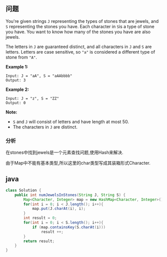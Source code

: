 ## 问题

You're given strings `J` representing the types of stones that are jewels, and `S` representing the stones you have.  Each character in `S`is a type of stone you have.  You want to know how many of the stones you have are also jewels.

The letters in `J` are guaranteed distinct, and all characters in `J` and `S` are letters. Letters are case sensitive, so `"a"` is considered a different type of stone from `"A"`.

**Example 1:**

```
Input: J = "aA", S = "aAAbbbb"
Output: 3

```

**Example 2:**

```
Input: J = "z", S = "ZZ"
Output: 0

```

**Note:**

- `S` and `J` will consist of letters and have length at most 50.
- The characters in `J` are distinct.



### 分析

在stones中找到jewels是一个元素查找问题,使用Hash来解决.

由于Map中不能有基本类型,所以这里的char类型写成其装箱形式Character.

## java

```java
class Solution {
    public int numJewelsInStones(String J, String S) {
        Map<Character, Integer> map = new HashMap<Character, Integer>();
        for(int i = 0; i < J.length(); i++){
            map.put(J.charAt(i), i);
        }
        int result = 0;
        for(int i = 0; i < S.length(); i++){
            if (map.containsKey(S.charAt(i)))
                result ++;
        }
        return result;
    }
}
```



